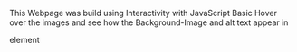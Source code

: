 This Webpage was build using Interactivity with JavaScript Basic
Hover over the images and see how the Background-Image and alt text appear in <div> element
